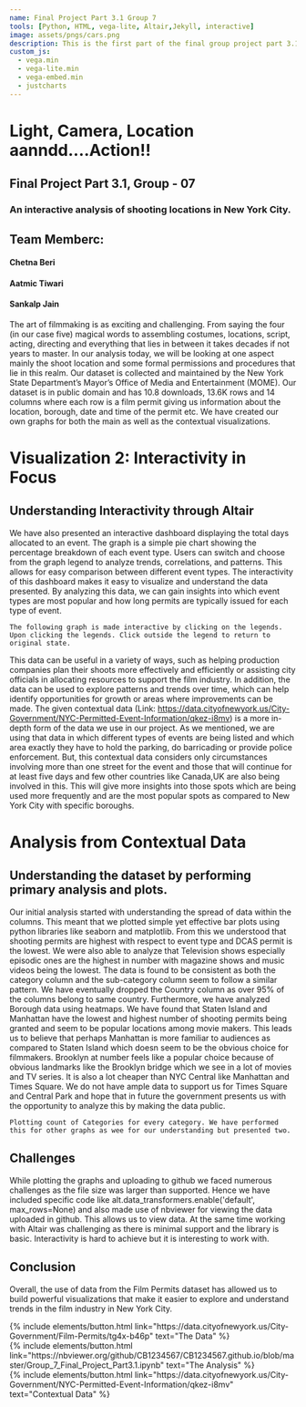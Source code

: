 ```yaml
---
name: Final Project Part 3.1 Group 7
tools: [Python, HTML, vega-lite, Altair,Jekyll, interactive]
image: assets/pngs/cars.png
description: This is the first part of the final group project part 3.1.It uses vega-lite and Altair for interactivity. Group members include Chetna Beri, Aatmic Tiwari and Sankalp Jain.
custom_js:
  - vega.min
  - vega-lite.min
  - vega-embed.min
  - justcharts
---
```

# Light, Camera, Location aanndd....Action!!
## Final Project Part 3.1, Group - 07
### An interactive analysis of shooting locations in New York City. 
## Team Memberc: 
#### Chetna Beri
#### Aatmic Tiwari
#### Sankalp Jain

The art of filmmaking is as exciting and challenging. From saying the four (in our case five) magical words to assembling costumes, locations, script, acting, directing and everything that lies in between it takes decades if not years to master. In our analysis today, we will be looking at one aspect mainly the shoot location and some formal permissions and procedures that lie in this realm. Our dataset is collected and maintained by the New York State Department’s Mayor’s Office of Media and Entertainment (MOME). Our dataset is in public domain and has 10.8 downloads, 13.6K rows and 14 columns where each row is a film permit giving us information about the location, borough, date and time of the permit etc. We have created our own graphs for both the main as well as the contextual visualizations.

# Visualization 2: Interactivity in Focus
## Understanding Interactivity through Altair
We have also presented an interactive dashboard displaying the total days allocated to an event. The graph is a simple pie chart showing the percentage breakdown of each event type. Users can switch and choose from the graph legend to analyze trends, correlations, and patterns. This allows for easy comparison between different event types. The interactivity of this dashboard makes it easy to visualize and understand the data presented. By analyzing this data, we can gain insights into which event types are most popular and how long permits are typically issued for each type of event. 


```
The following graph is made interactive by clicking on the legends. Upon clicking the legends. Click outside the legend to return to original state.
```

<vegachart schema-url="{{ site.baseurl }}/assets/json/FP_Chart3.json" style="width: 100%"></vegachart>

This data can be useful in a variety of ways, such as helping production companies plan their shoots more effectively and efficiently or assisting city officials in allocating resources to support the film industry. In addition, the data can be used to explore patterns and trends over time, which can help identify opportunities for growth or areas where improvements can be made.
The given contextual data (Link: https://data.cityofnewyork.us/City-Government/NYC-Permitted-Event-Information/qkez-i8mv) is a more in-depth form of the data we use in our project. As we mentioned, we are using that data in which different types of events are being listed and which area exactly they have to hold the parking, do barricading or provide police enforcement. But, this contextual data considers only circumstances involving more than one street for the event and those that will continue for at least five days and few other countries like Canada,UK are also being involved in this. This will give more insights into those spots which are being used more frequently and are the most popular spots as compared to New York City with specific boroughs.


#  Analysis from Contextual Data
## Understanding the dataset by performing primary analysis and plots.
Our initial analysis started with understanding the spread of data within the columns. This meant that we plotted simple yet effective bar plots using python libraries like seaborn and matplotlib. From this we understood that shooting permits are highest with respect to event type and DCAS permit is the lowest. We were also able to analyze that Television shows especially episodic ones are the highest in number with magazine shows and music videos being the lowest. The data is found to be consistent as both the category column and the sub-category column seem to follow a similar pattern. We have eventually dropped the Country column as over 95% of the columns belong to same country. Furthermore, we have analyzed Borough data using heatmaps. We have found that Staten Island and Manhattan have the lowest and highest number of shooting permits being granted and seem to be popular locations among movie makers. This leads us to believe that perhaps Manhattan is more familiar to audiences as compared to Staten Island which doesn seem to be the obvious choice for filmmakers. Brooklyn at number feels like a popular choice because of obvious landmarks like the Brooklyn bridge which we see in a lot of movies and TV series. It is also a lot cheaper than NYC Central like Manhattan and Times Square. We do not have ample data to support us for Times Square and Central Park and hope that in future the government presents us with the opportunity to analyze this by making the data public.

```
Plotting count of Categories for every category. We have performed this for other graphs as wee for our understanding but presented two.
```

<vegachart schema-url="{{ site.baseurl }}/assets/json/FP_Chart1.json" style="width: 100%"></vegachart>

<vegachart schema-url="{{ site.baseurl }}/assets/json/FP_Chart2.json" style="width: 100%"></vegachart>


## Challenges
While plotting the graphs and uploading to github we faced numerous challenges as the file size was larger than supported. Hence we have included specific code like 
alt.data_transformers.enable('default', max_rows=None)
and also made use of nbviewer for viewing the data uploaded in github. This allows us to view data. At the same time working with Altair was challenging as there is minimal support and the library is basic. Interactivity is hard to achieve but it is interesting to work with.


## Conclusion
Overall, the use of data from the Film Permits dataset has allowed us to build powerful visualizations that make it easier to explore and understand trends in the film industry in New York City.




<div class="left">
{% include elements/button.html link="https://data.cityofnewyork.us/City-Government/Film-Permits/tg4x-b46p" text="The Data" %}
</div>

<div class="right">
{% include elements/button.html link="https://nbviewer.org/github/CB1234567/CB1234567.github.io/blob/master/Group_7_Final_Project_Part3.1.ipynb" text="The Analysis" %}
</div>

<div class="centre">
{% include elements/button.html link="https://data.cityofnewyork.us/City-Government/NYC-Permitted-Event-Information/qkez-i8mv" text="Contextual Data" %}
</div>


